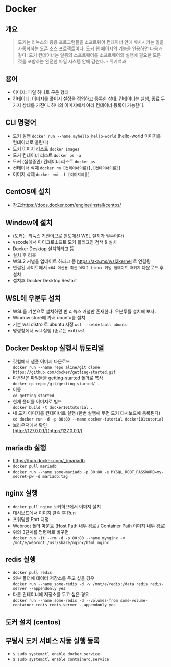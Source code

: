 # Docker

## 개요

> 도커는 리눅스의 응용 프로그램들을 소프트웨어 컨테이너 안에 배치시키는 일을 자동화하는 오픈 소스 프로젝트이다. 도커 웹 페이지의 기능을 인용하면 다음과 같다: 도커 컨테이너는 일종의 소프트웨어를 소프트웨어의 실행에 필요한 모든 것을 포함하는 완전한 파일 시스템 안에 감싼다. - 위키백과

## 용어

- 이미지: 파일 하나로 구운 형태
- 컨테이너: 이미지를 풀어서 설정을 정의하고 등록한 상태. 컨테이너는 실행, 종료 두가지 상태를 가진다. 하나의 이미지에서 여러 컨테이너 등록이 가능한다.

## CLI 명령어

- 도커 실행 `docker run --name myhello hello-world` (hello-world 이미지를 컨테이너로 올린다)
- 도커 이미지 리스트 `docker images`
- 도커 컨테이너 리스트 `docker ps -a`
- 도커 (실행중인) 컨테이너 리스트 `docker ps`
- 컨테이너 삭제 `docker rm [컨테이너이름1],[컨테이너이름2]`
- 이미지 삭제 `docker rmi -f [이미지이름]`

## CentOS에 설치

- 참고:<https://docs.docker.com/engine/install/centos/>

## Window에 설치

- (도커는 리눅스 기반이므로 윈도에선 WSL 설치가 필수이다)
- vscode에서 마이크로소프트 도커 플러그인 검색 & 설치
- Docker Desktop 설치하라고 뜸
- 설치 후 리붓
- WSL2 커널을 업데이트 하라고 뜸 <https://aka.ms/wsl2kernel> 로 연결됨
- 연결된 사이트에서 `x64 머신용 최신 WSL2 Linux 커널 업데이트 패키지` 다운로드 후 설치
- 설치후 Docker Desktop Restart

## WSL에 우분투 설치

- WSL을 기본으로 설치하면 빈 리눅스 커널만 존재한다. 우분투를 설치해 보자.
- Window store에 가서 ubuntu를 설치
- 기본 wsl distro 로 ubuntu 지정
  `wsl --setdefault ubuntu`
- 명령창에서 wsl 실행 (종료는 exit)
  `wsl`

## Docker Desktop 실행시 튜토리얼

- 깃헙에서 샘플 이미지 다운로드  
  `docker run --name repo aline/git clone https://github.com/docker/getting-started.git`
- 다운받은 파일들을 getting-started 폴더로 복사  
  `docker cp repo:/git/getting-started/ .`
- 이동  
  `cd getting-started`
- 현재 폴더를 이미지로 빌드  
  `docker build -t docker101tutorial .`
- 내 도커 이미지를 컨테이너로 실행 (한번 실행해 두면 도커 대시보드에 등록된다)  
  `cd docker run -d -p 80:80 --name docker-tutorial docker101tutorial`
- 브라우저에서 확인  
  [http://127.0.0.1/](http://127.0.0.1/)

## mariadb 실행

- <https://hub.docker.com/_/mariadb>
- `docker pull mariadb`
- `docker run --name some-mariadb -p 80:80 -e MYSQL_ROOT_PASSWORD=my-secret-pw -d mariadb:tag`

## nginx 실행

- `docker pull nginx` 도커허브에서 이미지 설치
- 대시보드에서 이미지 클릭 후 Run
- 포워딩할 Port 지정
- Webroot 폴더 마운트 (Host Path 내부 경로 / Container Path 이미지 내부 경로)
- 위의 3단계를 명령어로 바꾸면  
  `docker run -it --rm -d -p 80:80 --name mynginx -v /mnt/e/webroot:/usr/share/nginx/html nginx`

## redis 실행

- `docker pull redis`
- 외부 폴더에 데이터 저장소를 두고 싶을 경우  
  `docker run --name some-redis -d -v /mnt/e/redis:/data redis redis-server --appendonly yes`
- 다른 컨테이너에 저장소를 두고 싶은 경우  
  `docker run --name some-redis -d --volumes-from some-volume-container redis redis-server --appendonly yes`

## 도커 설치 (centos)

## 부팅시 도커 서비스 자동 실행 등록

- `$ sudo systemctl enable docker.service`
- `$ sudo systemctl enable containerd.service`
